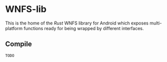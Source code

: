 # WNFS-lib

This is the home of the _Rust_ WNFS library for Android which exposes multi-platform functions ready for being wrapped by different interfaces.

## Compile

```bash
TODO
```
